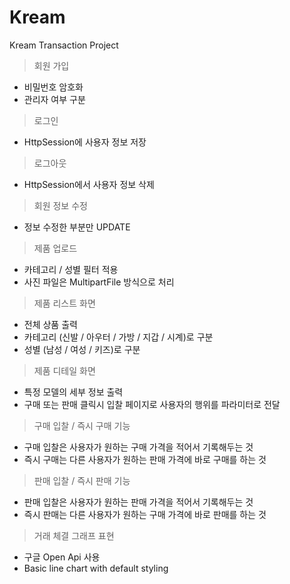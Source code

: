 # Kream
Kream Transaction Project

> 회원 가입
- 비밀번호 암호화
- 관리자 여부 구분

> 로그인 
- HttpSession에 사용자 정보 저장

> 로그아웃
- HttpSession에서 사용자 정보 삭제

> 회원 정보 수정
- 정보 수정한 부분만 UPDATE

> 제품 업로드
- 카테고리 / 성별 필터 적용
- 사진 파일은 MultipartFile 방식으로 처리

> 제품 리스트 화면
- 전체 상품 출력
- 카테고리 (신발 / 아우터 / 가방 / 지갑 / 시계)로 구분
- 성별 (남성 / 여성 / 키즈)로 구분

> 제품 디테일 화면
- 특정 모델의 세부 정보 출력
- 구매 또는 판매 클릭시 입찰 페이지로 사용자의 행위를 파라미터로 전달 

> 구매 입찰 / 즉시 구매 기능
- 구매 입찰은 사용자가 원하는 구매 가격을 적어서 기록해두는 것
- 즉시 구매는 다른 사용자가 원하는 판매 가격에 바로 구매를 하는 것

> 판매 입찰 / 즉시 판매 기능
- 판매 입찰은 사용자가 원하는 판매 가격을 적어서 기록해두는 것
- 즉시 판매는 다른 사용자가 원하는 구매 가격에 바로 판매를 하는 것

>  거래 체결 그래프 표현
- 구글 Open Api 사용
- Basic line chart with default styling

 
